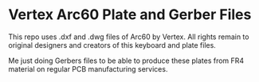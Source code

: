 # Vertex Arc60 Plate and Gerber Files

This repo uses .dxf and .dwg files of Arc60 by Vertex. All rights remain to original designers and creators of this keyboard and plate files.

Me just doing Gerbers files to be able to produce these plates from FR4 material on regular PCB manufacturing services.
